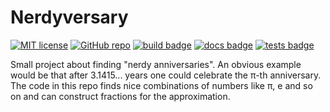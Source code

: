 # Nerdyversary

[![MIT license](https://img.shields.io/badge/license-MIT-blue.svg?style=flat)](https://github.com/rmnldwg/nerdyversary/blob/main/LICENSE)
[![GitHub repo](https://img.shields.io/badge/rmnldwg%2Fnerdyversary-grey.svg?style=flat&logo=github)](https://github.com/rmnldwg/nerdyversary)
[![build badge](https://github.com/rmnldwg/nerdyversary/actions/workflows/build.yml/badge.svg?style=flat)](https://pypi.org/project/nerdyversary/)
[![docs badge](https://github.com/rmnldwg/nerdyversary/actions/workflows/docs.yml/badge.svg?style=flat)](https://rmnldwg.github.io/nerdyversary/)
[![tests badge](https://github.com/rmnldwg/nerdyversary/actions/workflows/tests.yml/badge.svg?style=flat)](https://rmnldwg.github.io/nerdyversary/)

Small project about finding "nerdy anniversaries". An obvious example would be that after 3.1415... years one could celebrate the π-th anniversary. The code in this repo finds nice combinations of numbers like π, e and so on and can construct fractions for the approximation.
